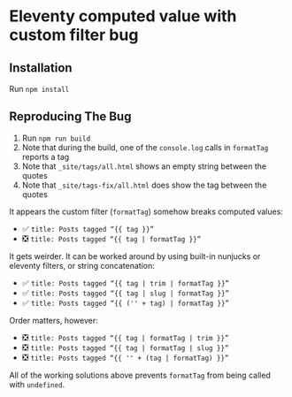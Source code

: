 # Eleventy computed value with custom filter bug

## Installation

Run `npm install`

## Reproducing The Bug

1. Run `npm run build`
2. Note that during the build, one of the `console.log` calls in `formatTag` reports a tag 
2. Note that `_site/tags/all.html` shows an empty string between the quotes
3. Note that `_site/tags-fix/all.html` does show the tag between the quotes

It appears the custom filter (`formatTag`) somehow breaks computed values:

- ✅ `title: Posts tagged “{{ tag }}”`
- ❎ `title: Posts tagged “{{ tag | formatTag }}”`

It gets weirder. It can be worked around by using built-in nunjucks or eleventy filters, or string concatenation:

- ✅ `title: Posts tagged “{{ tag | trim | formatTag }}”`
- ✅ `title: Posts tagged “{{ tag | slug | formatTag }}”`
- ✅ `title: Posts tagged “{{ ('' + tag) | formatTag }}”`

Order matters, however:

- ❎ `title: Posts tagged “{{ tag | formatTag | trim }}”`
- ❎ `title: Posts tagged “{{ tag | formatTag | slug }}”`
- ❎ `title: Posts tagged “{{ '' + (tag | formatTag) }}”`

All of the working solutions above prevents `formatTag` from being called with `undefined`.